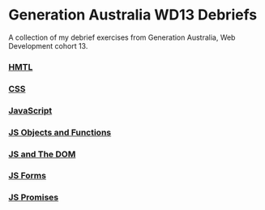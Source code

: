 # Generation Australia WD13 Debriefs

A collection of my debrief exercises from Generation Australia, Web Development cohort 13.

### [HMTL](https://jordytoke.com/WD13-debriefs/html/)

### [CSS](https://jordytoke.com/WD13-debriefs/htmlAndCss/)

### [JavaScript](https://jordytoke.com/WD13-debriefs/javascript/)

### [JS Objects and Functions](https://jordytoke.com/WD13-debriefs/objectsAndFunctions/)

### [JS and The DOM](https://jordytoke.com/WD13-debriefs/theDOM/)

### [JS Forms](https://jordytoke.com/WD13-debriefs/jsFormsDebrief/)

### [JS Promises](https://jordytoke.com/WD13-debriefs/promises/)